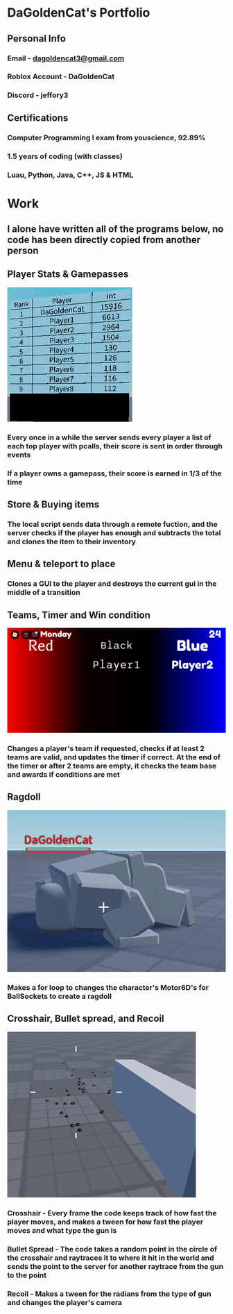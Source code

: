 # DaGoldenCat's Portfolio
## Personal Info
### Email - dagoldencat3@gmail.com
### Roblox Account - DaGoldenCat
### Discord - jeffory3
## Certifications
### Computer Programming I exam from youscience, 92.89%
### 1.5 years of coding (with classes)
### Luau, Python, Java, C++, JS & HTML
# Work
## I alone have written all of the programs below, no code has been directly copied from another person
## Player Stats & Gamepasses
![Running App](https://github.com/DaGoldenCat/Roblox/blob/2df32bb13fc6b4884561f5b54f73f3cf9ebbaa1c/Pictures/Player%20Stats.png?raw=true)
### Every once in a while the server sends every player a list of each top player with pcalls, their score is sent in order through events
### If a player owns a gamepass, their score is earned in 1/3 of the time
## Store & Buying items
### The local script sends data through a remote fuction, and the server checks if the player has enough and subtracts the total and clones the item to their inventory
## Menu & teleport to place
### Clones a GUI to the player and destroys the current gui in the middle of a transition
## Teams, Timer and Win condition
![Running App](https://github.com/DaGoldenCat/Roblox/blob/1fb712df0cb9c5c549e357553ace979971cf3dce/Pictures/Teams%20%26%20Timer.png?raw=true)
### Changes a player's team if requested, checks if at least 2 teams are valid, and updates the timer if correct. At the end of the timer or after 2 teams are empty, it checks the team base and awards if conditions are met
## Ragdoll
![Running App](https://github.com/DaGoldenCat/Roblox/blob/b0b10b67397df6d01c5c69ed74084570a48b5dbd/Pictures/Ragdoll.png?raw=true)
### Makes a for loop to changes the character's Motor6D's for BallSockets to create a ragdoll
## Crosshair, Bullet spread, and Recoil
![Running App](https://github.com/DaGoldenCat/Roblox/blob/74c02957c7e4735221dfa3c4a5d6b0e12405fd27/Pictures/Shotgun%20Spread.png?raw=true)
### Crosshair - Every frame the code keeps track of how fast the player moves, and makes a tween for how fast the player moves and what type the gun is
### Bullet Spread - The code takes a random point in the circle of the crosshair and raytraces it to where it hit in the world and sends the point to the server for another raytrace from the gun to the point
### Recoil - Makes a tween for the radians from the type of gun and changes the player's camera
